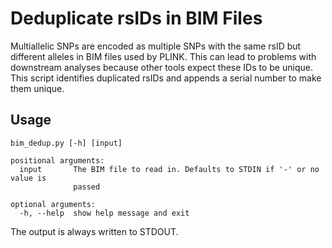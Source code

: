 # Deduplicate rsIDs in BIM Files

Multiallelic SNPs are encoded as multiple SNPs with the same rsID but different alleles in BIM files used by PLINK.
This can lead to problems with downstream analyses because other tools expect these IDs to be unique.
This script identifies duplicated rsIDs and appends a serial number to make them unique.

## Usage
```
bim_dedup.py [-h] [input]

positional arguments:
  input       The BIM file to read in. Defaults to STDIN if '-' or no value is
              passed

optional arguments:
  -h, --help  show help message and exit
```

The output is always written to STDOUT.